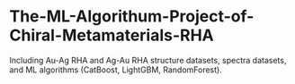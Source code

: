 # The-ML-Algorithum-Project-of-Chiral-Metamaterials-RHA
Including Au-Ag RHA and Ag-Au RHA structure datasets, spectra datasets, and ML algorithms (CatBoost, LightGBM, RandomForest).
